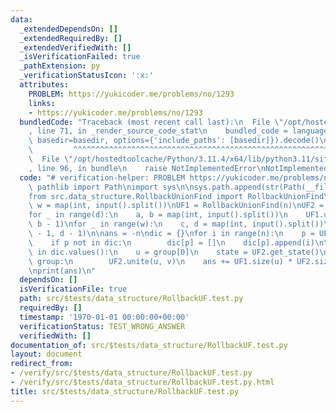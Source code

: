 ```yaml
---
data:
  _extendedDependsOn: []
  _extendedRequiredBy: []
  _extendedVerifiedWith: []
  _isVerificationFailed: true
  _pathExtension: py
  _verificationStatusIcon: ':x:'
  attributes:
    PROBLEM: https://yukicoder.me/problems/no/1293
    links:
    - https://yukicoder.me/problems/no/1293
  bundledCode: "Traceback (most recent call last):\n  File \"/opt/hostedtoolcache/Python/3.11.4/x64/lib/python3.11/site-packages/onlinejudge_verify/documentation/build.py\"\
    , line 71, in _render_source_code_stat\n    bundled_code = language.bundle(stat.path,\
    \ basedir=basedir, options={'include_paths': [basedir]}).decode()\n          \
    \         ^^^^^^^^^^^^^^^^^^^^^^^^^^^^^^^^^^^^^^^^^^^^^^^^^^^^^^^^^^^^^^^^^^^^^^^^^^^^^^^^^\n\
    \  File \"/opt/hostedtoolcache/Python/3.11.4/x64/lib/python3.11/site-packages/onlinejudge_verify/languages/python.py\"\
    , line 96, in bundle\n    raise NotImplementedError\nNotImplementedError\n"
  code: "# verification-helper: PROBLEM https://yukicoder.me/problems/no/1293\nfrom\
    \ pathlib import Path\nimport sys\n\nsys.path.append(str(Path(__file__).resolve().parent.parent.parent.parent))\n\
    from src.data_structure.RollbackUnionFind import RollbackUnionFind\n\n\nn, d,\
    \ w = map(int, input().split())\nUF1 = RollbackUnionFind(n)\nUF2 = RollbackUnionFind(n)\n\
    for _ in range(d):\n    a, b = map(int, input().split())\n    UF1.unite(a - 1,\
    \ b - 1)\nfor _ in range(w):\n    c, d = map(int, input().split())\n    UF2.unite(c\
    \ - 1, d - 1)\n\nans = -n\ndic = {}\nfor i in range(n):\n    p = UF1.find(i)\n\
    \    if p not in dic:\n        dic[p] = []\n    dic[p].append(i)\n\nfor group\
    \ in dic.values():\n    u = group[0]\n    state = UF2.get_state()\n    for v in\
    \ group:\n        UF2.unite(u, v)\n    ans += UF1.size(u) * UF2.size(u)\n    UF2.rollback(state)\n\
    \nprint(ans)\n"
  dependsOn: []
  isVerificationFile: true
  path: src/$tests/data_structure/RollbackUF.test.py
  requiredBy: []
  timestamp: '1970-01-01 00:00:00+00:00'
  verificationStatus: TEST_WRONG_ANSWER
  verifiedWith: []
documentation_of: src/$tests/data_structure/RollbackUF.test.py
layout: document
redirect_from:
- /verify/src/$tests/data_structure/RollbackUF.test.py
- /verify/src/$tests/data_structure/RollbackUF.test.py.html
title: src/$tests/data_structure/RollbackUF.test.py
---
```

